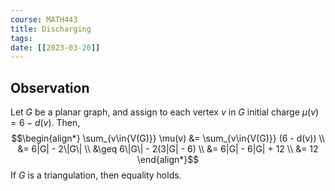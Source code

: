 ```yaml
---
course: MATH443
title: Discharging
tags:
date: [[2023-03-20]]
---
```


## Observation

Let $G$ be a planar graph,
and assign to each vertex $v$ in $G$ initial charge $\mu(v) = 6 - d(v)$.
Then,
$$\begin{align*}
\sum_{v\in{V(G)}} \mu(v) &= \sum_{v\in{V(G)}} (6 - d(v)) \\
&= 6|G| - 2\|G\| \\
&\geq 6\|G\| - 2(3|G| - 6) \\
&= 6|G| - 6|G| + 12 \\
&= 12
\end{align*}$$
If $G$ is a triangulation, then equality holds.